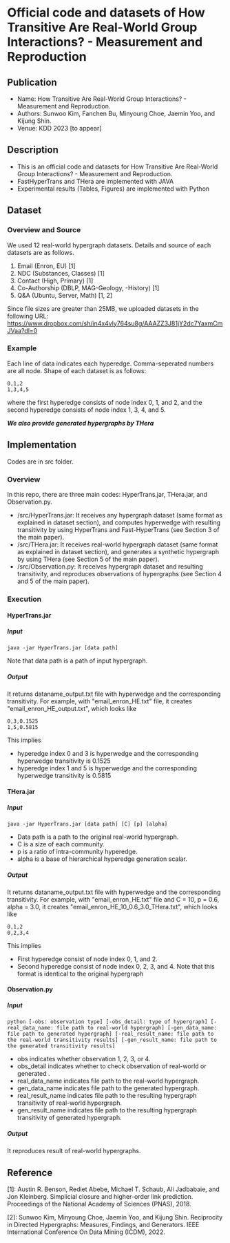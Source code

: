 # Official code and datasets of How Transitive Are Real-World Group Interactions? - Measurement and Reproduction

## Publication

- Name: How Transitive Are Real-World Group Interactions? - Measurement and Reproduction. 
- Authors: Sunwoo Kim, Fanchen Bu, Minyoung Choe, Jaemin Yoo, and Kijung Shin.
- Venue: KDD 2023 [to appear]

## Description

- This is an official code and datasets for How Transitive Are Real-World Group Interactions? - Measurement and Reproduction.
- FastHyperTrans and THera are implemented with JAVA
- Experimental results (Tables, Figures) are implemented with Python

## Dataset

### Overview and Source

We used 12 real-world hypergraph datasets. Details and source of each datasets are as follows.
1. Email (Enron, EU) [1]
2. NDC (Substances, Classes) [1]
3. Contact (High, Primary) [1]
4. Co-Authorship (DBLP, MAG-Geology, -History) [1]
5. Q&A (Ubuntu, Server, Math) [1, 2]

Since file sizes are greater than 25MB, we uploaded datasets in the following URL: 
https://www.dropbox.com/sh/in4x4vly764su8g/AAAZZ3J81jY2dc7YaxmCmJVaa?dl=0

### Example

Each line of data indicates each hyperedge.
Comma-seperated numbers are all node.
Shape of each dataset is as follows:

````
0,1,2
1,3,4,5
````
where the first hyperedge consists of node index 0, 1, and 2, and the second hyperedge consists of node index 1, 3, 4, and 5.

***We also provide generated hypergraphs by THera***

## Implementation
Codes are in src folder.

### Overview

In this repo, there are three main codes: HyperTrans.jar, THera.jar, and Observation.py.
- /src/HyperTrans.jar: It receives any hypergraph dataset (same format as explained in dataset section), and computes hyperwedge with resulting transitivity by using HyperTrans and Fast-HyperTrans (see Section 3 of the main paper).
- /src/THera.jar: It receives real-world hypergraph dataset (same format as explained in dataset section), and generates a synthetic hypergraph by using THera (see Section 5 of the main paper).
- /src/Observation.py: It receives hypergraph dataset and resulting transitivity, and reproduces observations of hypergraphs (see Section 4 and 5 of the main paper).

### Execution

#### HyperTrans.jar
##### Input
````
java -jar HyperTrans.jar [data path]
````
Note that data path is a path of input hypergraph. 

##### Output
It returns dataname_output.txt file with hyperwedge and the corresponding transitivity.
For example, with "email_enron_HE.txt" file, it creates "email_enron_HE_output.txt", which looks like
````
0,3,0.1525
1,5,0.5815
````
This implies
- hyperedge index 0 and 3 is hyperwedge and the corresponding hyperwedge transitivity is 0.1525
- hyperedge index 1 and 5 is hyperwedge and the corresponding hyperwedge transitivity is 0.5815

#### THera.jar
##### Input
````
java -jar HyperTrans.jar [data path] [C] [p] [alpha]
````
- Data path is a path to the original real-world hypergraph.
- C is a size of each community.
- p is a ratio of intra-community hyperedge.
- alpha is a base of hierarchical hyperedge generation scalar.

##### Output
It returns dataname_output.txt file with hyperwedge and the corresponding transitivity.
For example, with "email_enron_HE.txt" file and C = 10, p = 0.6, alpha = 3.0, it creates "email_enron_HE_10_0.6_3.0_THera.txt", which looks like
````
0,1,2
0,2,3,4
````
This implies
- First hyperedge consist of node index 0, 1, and 2.
- Second hyperedge consist of node index 0, 2, 3, and 4.
Note that this format is identical to the original hypergraph

#### Observation.py
##### Input
````
python [-obs: observation type] [-obs_detail: type of hypergraph] [-real_data_name: file path to real-world hypergraph] [-gen_data_name: file path to generated hypergraph] [-real_result_name: file path to the real-world transitivity results] [-gen_result_name: file path to the generated transitivity results]
````
- obs indicates whether observation 1, 2, 3, or 4.
- obs_detail indicates whether to check observation of real-world or generated .
- real_data_name indicates file path to the real-world hypergraph.
- gen_data_name indicates file path to the generated hypergraph.
- real_result_name indicates file path to the resulting hypergraph transitivity of real-world hypergraph.
- gen_result_name indicates file path to the resulting hypergraph transitivity of generated hypergraph.

##### Output
It reproduces result of real-world hypergraphs.

## Reference

[1]: Austin R. Benson, Rediet Abebe, Michael T. Schaub, Ali Jadbabaie, and Jon Kleinberg. Simplicial closure and higher-order link prediction. Proceedings of the National Academy of Sciences (PNAS), 2018.

[2]: Sunwoo Kim, Minyoung Choe, Jaemin Yoo, and Kijung Shin. Reciprocity in Directed Hypergraphs: Measures, Findings, and Generators. IEEE International Conference On Data Mining (ICDM), 2022.
